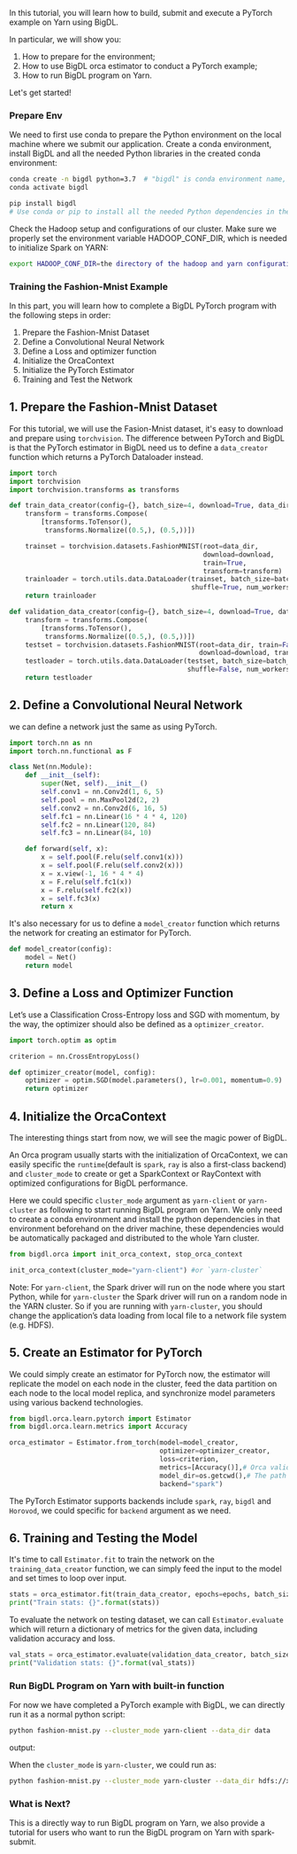 In this tutorial, you will learn how to build, submit and execute a PyTorch example on Yarn using BigDL. 

In particular, we will show you:
1. How to prepare for the environment;
2. How to use BigDL orca estimator to conduct a PyTorch example;
3. How to run BigDL program on Yarn.

Let's get started!

### Prepare Env
We need to first use conda to prepare the Python environment on the local machine where we submit our application. Create a conda environment, install BigDL and all the needed Python libraries in the created conda environment:

``` bash
conda create -n bigdl python=3.7  # "bigdl" is conda environment name, you can use any name you like.
conda activate bigdl

pip install bigdl
# Use conda or pip to install all the needed Python dependencies in the created conda environment.
```

Check the Hadoop setup and configurations of our cluster. Make sure we properly set the environment variable HADOOP_CONF_DIR, which is needed to initialize Spark on YARN:

```bash
export HADOOP_CONF_DIR=the directory of the hadoop and yarn configurations
```

### Training the Fashion-Mnist Example

In this part, you will learn how to complete a BigDL PyTorch program with the following steps in order:
1. Prepare the Fashion-Mnist Dataset
2. Define a Convolutional Neural Network
3. Define a Loss and optimizer function
4. Initialize the OrcaContext
5. Initialize the PyTorch Estimator
6. Training and Test the Network

## 1. Prepare the Fashion-Mnist Dataset

For this tutorial, we will use the Fasion-Mnist dataset, it's easy to download and prepare using `torchvision`. The difference between PyTorch and BigDL is that the PyTorch estimator in BigDL need us to define a `data_creator` function which returns a PyTorch Dataloader instead.

```python
import torch
import torchvision
import torchvision.transforms as transforms

def train_data_creator(config={}, batch_size=4, download=True, data_dir='./data'):
    transform = transforms.Compose(
        [transforms.ToTensor(),
         transforms.Normalize((0.5,), (0.5,))])

    trainset = torchvision.datasets.FashionMNIST(root=data_dir,
                                                 download=download,
                                                 train=True,
                                                 transform=transform)
    trainloader = torch.utils.data.DataLoader(trainset, batch_size=batch_size,
                                              shuffle=True, num_workers=0)
    return trainloader

def validation_data_creator(config={}, batch_size=4, download=True, data_dir='./data'):
    transform = transforms.Compose(
        [transforms.ToTensor(),
         transforms.Normalize((0.5,), (0.5,))])
    testset = torchvision.datasets.FashionMNIST(root=data_dir, train=False,
                                                download=download, transform=transform)
    testloader = torch.utils.data.DataLoader(testset, batch_size=batch_size,
                                             shuffle=False, num_workers=0)
    return testloader
```

## 2. Define a Convolutional Neural Network

we can define a network just the same as using PyTorch.

```python
import torch.nn as nn
import torch.nn.functional as F

class Net(nn.Module):
    def __init__(self):
        super(Net, self).__init__()
        self.conv1 = nn.Conv2d(1, 6, 5)
        self.pool = nn.MaxPool2d(2, 2)
        self.conv2 = nn.Conv2d(6, 16, 5)
        self.fc1 = nn.Linear(16 * 4 * 4, 120)
        self.fc2 = nn.Linear(120, 84)
        self.fc3 = nn.Linear(84, 10)

    def forward(self, x):
        x = self.pool(F.relu(self.conv1(x)))
        x = self.pool(F.relu(self.conv2(x)))
        x = x.view(-1, 16 * 4 * 4)
        x = F.relu(self.fc1(x))
        x = F.relu(self.fc2(x))
        x = self.fc3(x)
        return x
```

It's also necessary for us to define a `model_creator` function which returns the network for creating an estimator for PyTorch.

```python
def model_creator(config):
    model = Net()
    return model
```

## 3. Define a Loss and Optimizer Function

Let’s use a Classification Cross-Entropy loss and SGD with momentum, by the way, the optimizer should also be defined as a `optimizer_creator`.

```python
import torch.optim as optim

criterion = nn.CrossEntropyLoss()

def optimizer_creator(model, config):
    optimizer = optim.SGD(model.parameters(), lr=0.001, momentum=0.9)
    return optimizer
```

## 4. Initialize the OrcaContext

The interesting things start from now, we will see the magic power of BigDL.

An Orca program usually starts with the initialization of OrcaContext, we can easily specific the `runtime`(default is `spark`, `ray` is also a first-class backend) and `cluster_mode` to create or get a SparkContext or RayContext with optimized configurations for BigDL performance.

Here we could specific `cluster_mode` argument as `yarn-client` or `yarn-cluster` as following to start running BigDL program on Yarn. We only need to create a conda environment and install the python dependencies in that environment beforehand on the driver machine, these dependencies would be automatically packaged and distributed to the whole Yarn cluster.

```python
from bigdl.orca import init_orca_context, stop_orca_context

init_orca_context(cluster_mode="yarn-client") #or `yarn-cluster`
```

Note: For `yarn-client`, the Spark driver will run on the node where you start Python, while for `yarn-cluster` the Spark driver will run on a random node in the YARN cluster. So if you are running with `yarn-cluster`, you should change the application’s data loading from local file to a network file system (e.g. HDFS).

## 5. Create an Estimator for PyTorch

We could simply create an estimator for PyTorch now, the estimator will replicate the model on each node in the cluster, feed the data partition on each node to the local model replica, and synchronize model parameters using various backend technologies.

```python
from bigdl.orca.learn.pytorch import Estimator
from bigdl.orca.learn.metrics import Accuracy

orca_estimator = Estimator.from_torch(model=model_creator,
                                      optimizer=optimizer_creator,
                                      loss=criterion,
                                      metrics=[Accuracy()],# Orca validation methods for evaluate.
                                      model_dir=os.getcwd(),# The path to save model
                                      backend="spark")
```

The PyTorch Estimator supports backends include `spark`, `ray`, `bigdl` and `Horovod`, we could specific for `backend` argument as we need.

## 6. Training and Testing the Model

It's time to call `Estimator.fit` to train the network on the `training_data_creator` function, we can simply feed the input to the model and set times to loop over input.

```python
stats = orca_estimator.fit(train_data_creator, epochs=epochs, batch_size=batch_size)
print("Train stats: {}".format(stats))
```
To evaluate the network on testing dataset, we can call `Estimator.evaluate` which will return a dictionary of metrics for the given data, including validation accuracy and loss.

```python
val_stats = orca_estimator.evaluate(validation_data_creator, batch_size=batch_size)
print("Validation stats: {}".format(val_stats))
```

### Run BigDL Program on Yarn with built-in function

For now we have completed a PyTorch example with BigDL, we can directly run it as a normal python script:

```bash
python fashion-mnist.py --cluster_mode yarn-client --data_dir data
```

output:

When the `cluster_mode` is `yarn-cluster`, we could run as:

```bash
python fashion-mnist.py --cluster_mode yarn-cluster --data_dir hdfs://xxxx:port
```

### What is Next?

This is a directly way to run BigDL program on Yarn, we also provide a tutorial for users who want to run the BigDL program on Yarn with spark-submit.
